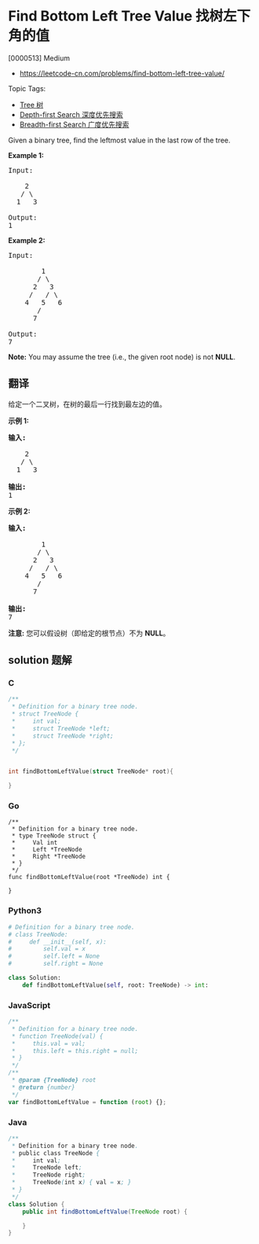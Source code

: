 # Find Bottom Left Tree Value 找树左下角的值

[0000513] Medium

- https://leetcode-cn.com/problems/find-bottom-left-tree-value/

Topic Tags:

- [Tree 树](https://leetcode-cn.com/tag/tree/)
- [Depth-first Search 深度优先搜索](https://leetcode-cn.com/tag/depth-first-search/)
- [Breadth-first Search 广度优先搜索](https://leetcode-cn.com/tag/breadth-first-search/)

Given a binary tree, find the leftmost value in the last row of the tree.

**Example 1:**

<pre>Input:

    2
   / \
  1   3

Output:
1
</pre>

**Example 2:**

<pre>Input:

        1
       / \
      2   3
     /   / \
    4   5   6
       /
      7

Output:
7
</pre>

**Note:** You may assume the tree (i.e., the given root node) is not **NULL**.

## 翻译

给定一个二叉树，在树的最后一行找到最左边的值。

**示例 1:**

<pre><strong>输入:</strong>

    2
   / \
  1   3

<strong>输出:</strong>
1
</pre>

**示例 2:**

<pre><strong>输入:</strong>

        1
       / \
      2   3
     /   / \
    4   5   6
       /
      7

<strong>输出:</strong>
7
</pre>

**注意:** 您可以假设树（即给定的根节点）不为 **NULL**。

## solution 题解

### C

```c
/**
 * Definition for a binary tree node.
 * struct TreeNode {
 *     int val;
 *     struct TreeNode *left;
 *     struct TreeNode *right;
 * };
 */


int findBottomLeftValue(struct TreeNode* root){

}


```

### Go

```golang
/**
 * Definition for a binary tree node.
 * type TreeNode struct {
 *     Val int
 *     Left *TreeNode
 *     Right *TreeNode
 * }
 */
func findBottomLeftValue(root *TreeNode) int {

}
```

### Python3

```python
# Definition for a binary tree node.
# class TreeNode:
#     def __init__(self, x):
#         self.val = x
#         self.left = None
#         self.right = None

class Solution:
    def findBottomLeftValue(self, root: TreeNode) -> int:

```

### JavaScript

```javascript
/**
 * Definition for a binary tree node.
 * function TreeNode(val) {
 *     this.val = val;
 *     this.left = this.right = null;
 * }
 */
/**
 * @param {TreeNode} root
 * @return {number}
 */
var findBottomLeftValue = function (root) {};
```

### Java

```java
/**
 * Definition for a binary tree node.
 * public class TreeNode {
 *     int val;
 *     TreeNode left;
 *     TreeNode right;
 *     TreeNode(int x) { val = x; }
 * }
 */
class Solution {
    public int findBottomLeftValue(TreeNode root) {

    }
}
```
